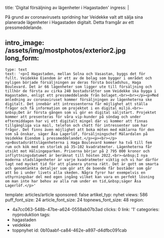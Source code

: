 title: 'Digital försäljning av lägenheter i Hagastaden'
ingress: |
  <p>På grund av coronavirusets spridning har Veidekke valt att sälja sina planerade lägenheter i Hagastaden digitalt. Detta framgår av ett pressmeddelande.
  </p>
  
intro_image: /assets/img/mostphotos/exterior2.jpg
long_form:
  -
    type: text
    text: '<p>I Hagastaden, mellan Solna och Vasastan, byggs det för fullt. Veidekke Eiendom är ett av de bolag som bygger i området och nyligen började försäljningen av deras första bostadshus, Haga Boulevard. Det är 66 lägenheter som ligger ute till försäljning och tillhör de första av cirka 240 bostadsrätter som Veidekke ska bygga i Hagastaden, enligt ett pressmeddelande från bolaget.<br><br></p><p>Med anledning av coronaviruset kommer försäljningen av lägenheterna ske digitalt. Det innebär att intressenterna får möjlighet att ställa frågor och få information om projektet i en digital miljö.<br>–&nbsp;Det är första gången som vi gör en digital säljstart. Projektet kommer att presenteras för våra vip-kunder på söndag och under eftermiddagen har vi ett digitalt mingel där vi kommer att finnas tillgängliga via mail, telefon och chatt för intressenter som har frågor. Det finns även möjlighet att boka möten med mäklarna för den som så önskar, säger Åsa Lagerlöf, försäljningschef Mälardalen på Veidekke Eiendom i pressmeddelandet.</p><p><br></p><p>Bostadsrättslägenheterna i Haga Boulevard kommer ha två till fem rum och kök med en storlek på 35–102 kvadratmeter. Lägenheterna får utsikt mot Hälsingeparken. Priserna börjar på 2 795 000 kronor och inflyttningsdatumet är beräknat till hösten 2022.<br>–&nbsp;I nya moderna stadslägenheter är varje kvadratmeter viktig och vi har därför lagt ned mycket tid för att planera ytorna rätt. Det är gott om smarta och genomtänkta detaljer som gör att de boende får bostäder som går att bo i under livets alla skeden. Några fyror har exempelvis en uthyrningsbar del med egen ingång vilket kan vara en perfekt lösning om man inte har behov av alla rum under en tid,&nbsp;säger Åsa Lagerlöf.</p>'
template: articles/article
sponsored: false
artikel_typ: nyhet
views: 586
puff_font_size: 24
article_font_size: 24
topnews_font_size: 48
region:
  - 4a7cc063-548b-47be-a624-0558ab07b3ad
clicks: 0
link: '1'
categories: nyproduktion
tags:
  - hagastaden
  - veidekke
  - toppnyhet
id: 0b10aabf-ca84-462e-a897-d4dfbc091cab
